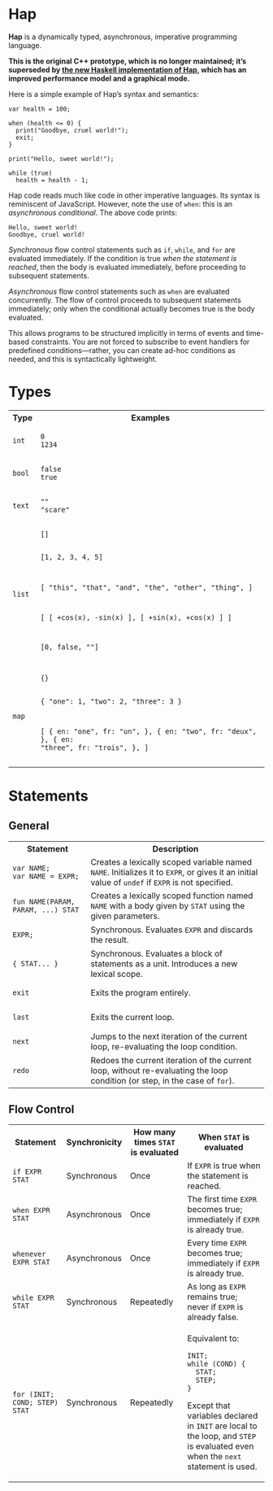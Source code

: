 # Hap

**Hap** is a dynamically typed, asynchronous, imperative programming language.

**This is the original C++ prototype, which is no longer maintained; it’s superseded by [the new Haskell implementation of Hap](https://github.com/evincarofautumn/hap-hs), which has an improved performance model and a graphical mode.**

Here is a simple example of Hap&rsquo;s syntax and semantics:

```
var health = 100;

when (health <= 0) {
  print("Goodbye, cruel world!");
  exit;
}

print("Hello, sweet world!");

while (true)
  health = health - 1;
```

Hap code reads much like code in other imperative languages. Its syntax is reminiscent of JavaScript. However, note the use of `when`: this is an *asynchronous conditional*. The above code prints:

```
Hello, sweet world!
Goodbye, cruel world!
```

*Synchronous* flow control statements such as `if`, `while`, and `for` are evaluated immediately. If the condition is true *when the statement is reached*, then the body is evaluated immediately, before proceeding to subsequent statements.

*Asynchronous* flow control statements such as `when` are evaluated concurrently. The flow of control proceeds to subsequent statements immediately; only when the conditional actually becomes true is the body evaluated.

This allows programs to be structured implicitly in terms of events and time-based constraints. You are not forced to subscribe to event handlers for predefined conditions&mdash;rather, you can create ad-hoc conditions as needed, and this is syntactically lightweight.

# Types

<table>
<tr><th>Type</th><th>Examples</th></tr>
<tr>
<td><code>int</code></td>
<td><pre><code>0
1234</code></pre></td>
</tr>
<tr>
<td><code>bool</code></td>
<td><pre><code>false
true</code></pre></td>
</tr>
<tr>
<td><code>text</code></td>
<td><pre><code>""
"scare"</code></pre></td>
</tr>
<tr>
<td><code>list</code></td>
<td><pre><code>[]

[1, 2, 3, 4, 5]

[
  "this",
  "that",
  "and",
  "the",
  "other",
  "thing",
]

[ [ +cos(x), -sin(x) ],
  [ +sin(x), +cos(x) ] ]

[0, false, ""]</code></pre></td>
</tr>
<tr>
<td><code>map</code></td>
<td><pre><code>{}

{ "one": 1, "two": 2, "three": 3 }

[
  {
    en: "one",
    fr: "un",
  },
  {
    en: "two",
    fr: "deux",
  },
  {
    en: "three",
    fr: "trois",
  },
]</code></pre></td>
</tr>
</table>

# Statements

## General

<table>
<tr><th>Statement</th><th>Description</th></tr>
<tr>
<td><pre><code>var NAME;
var NAME = EXPR;</code></pre></td>
<td>Creates a lexically scoped variable named <code>NAME</code>. Initializes it to <code>EXPR</code>, or gives it an initial value of <code>undef</code> if <code>EXPR</code> is not specified.</td>
</tr>
<tr>
<td><pre><code>fun NAME(PARAM, PARAM, ...) STAT</code></pre></td>
<td>Creates a lexically scoped function named <code>NAME</code> with a body given by <code>STAT</code> using the given parameters.</td>
</tr>
<tr>
<td><pre><code>EXPR;</code></pre></td>
<td>Synchronous. Evaluates <code>EXPR</code> and discards the result.</td>
</tr>
<tr>
<td><pre><code>{ STAT... }</code></pre></td>
<td>Synchronous. Evaluates a block of statements as a unit. Introduces a new lexical scope.</td>
</tr>
<tr>
<td><pre><code>exit</code></pre></td>
<td>Exits the program entirely.</td>
</tr>
<tr>
<td><pre><code>last</code></pre></td>
<td>Exits the current loop.</td>
</tr>
<tr>
<td><pre><code>next</code></pre></td>
<td>Jumps to the next iteration of the current loop, re-evaluating the loop condition.</td>
</tr>
<tr>
<td><pre><code>redo</code></pre></td>
<td>Redoes the current iteration of the current loop, without re-evaluating the loop condition (or step, in the case of <code>for</code>).</td>
</tr>
</table>

## Flow Control

<table>
<tr>
<th>Statement</th>
<th>Synchronicity</th>
<th>How many times <code>STAT</code> is evaluated</th>
<th>When <code>STAT</code> is evaluated</th>
</tr>
<tr>
<td><pre><code>if EXPR STAT</code></pre></td>
<td>Synchronous</td>
<td>Once</td>
<td>If <code>EXPR</code> is true when the statement is reached.</td>
</tr>
<tr>
<td><pre><code>when EXPR STAT</code></pre></td>
<td>Asynchronous</td>
<td>Once</td>
<td>The first time <code>EXPR</code> becomes true; immediately if <code>EXPR</code> is already true.</td>
</tr>
<tr>
<td><pre><code>whenever EXPR STAT</code></pre></td>
<td>Asynchronous</td>
<td>Once</td>
<td>Every time <code>EXPR</code> becomes true; immediately if <code>EXPR</code> is already true.</td>
</tr>
<tr>
<td><pre><code>while EXPR STAT</code></pre></td>
<td>Synchronous</td>
<td>Repeatedly</td>
<td>As long as <code>EXPR</code> remains true; never if <code>EXPR</code> is already false.</td>
</tr>
<tr>
<td><pre><code>for (INIT; COND; STEP) STAT</code></pre></td>
<td>Synchronous</td>
<td>Repeatedly</td>
<td><p>Equivalent to:
<pre><code>INIT;
while (COND) {
  STAT;
  STEP;
}</code></pre>
<p>Except that variables declared in <code>INIT</code> are local to the loop, and <code>STEP</code> is evaluated even when the <code>next</code> statement is used.</td>
</tr>
</table>
